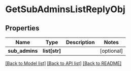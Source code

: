 # GetSubAdminsListReplyObj

## Properties
Name | Type | Description | Notes
------------ | ------------- | ------------- | -------------
**sub_admins** | **list[str]** |  | [optional] 

[[Back to Model list]](../README.md#documentation-for-models) [[Back to API list]](../README.md#documentation-for-api-endpoints) [[Back to README]](../README.md)


